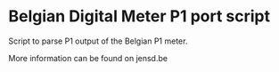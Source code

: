 # Belgian Digital Meter P1 port script
Script to parse P1 output of the Belgian P1 meter.

More information can be found on jensd.be

